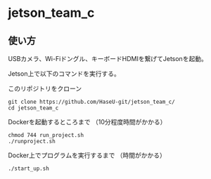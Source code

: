 # jetson_team_c

## 使い方

USBカメラ、Wi-Fiドングル、キーボードHDMIを繋げてJetsonを起動。

Jetson上で以下のコマンドを実行する。

このリポジトリをクローン
```
git clone https://github.com/HaseU-git/jetson_team_c/
cd jetson_team_c
```

Dockerを起動するところまで
（10分程度時間がかかる）
```
chmod 744 run_project.sh
./runproject.sh
```

Docker上でプログラムを実行するまで
（時間がかかる）
```
./start_up.sh
```
